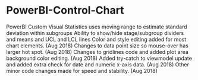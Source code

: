 # PowerBI-Control-Chart
PowerBI Custom Visual
Statistics uses moving range to estimate standard deviation within subgroups
Ability to show/hide stage/subgroup dividers and means and UCL and LCL lines
Color and style editing added for most chart elements. (Aug 2018)
Changes to data point size so mouse-over has larger hot spot. (Aug 2018)
Changes to gridlines code and added plot area background color editing. (Aug 2018)
Added try-catch to viewmodel update and added extra check for date and numeric x-axis data. (Aug 2018)
Other minor code changes made for speed and stability. (Aug 2018)
